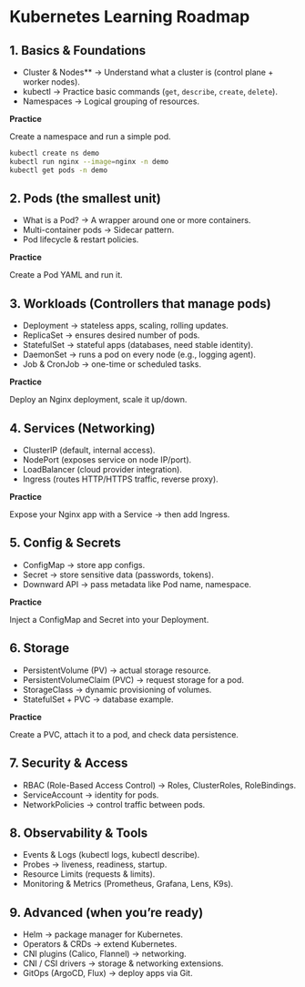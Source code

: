 # Kubernetes Learning Roadmap

## 1. Basics & Foundations
- Cluster & Nodes** → Understand what a cluster is (control plane + worker nodes).
- kubectl → Practice basic commands (`get`, `describe`, `create`, `delete`).
- Namespaces → Logical grouping of resources.

**Practice**

Create a namespace and run a simple pod.

```bash
kubectl create ns demo
kubectl run nginx --image=nginx -n demo
kubectl get pods -n demo
```
## 2. Pods (the smallest unit)
- What is a Pod? → A wrapper around one or more containers.
- Multi-container pods → Sidecar pattern.
- Pod lifecycle & restart policies.

**Practice**

Create a Pod YAML and run it.

## 3. Workloads (Controllers that manage pods)

- Deployment → stateless apps, scaling, rolling updates.
- ReplicaSet → ensures desired number of pods.
- StatefulSet → stateful apps (databases, need stable identity).
- DaemonSet → runs a pod on every node (e.g., logging agent).
- Job & CronJob → one-time or scheduled tasks.

**Practice**

Deploy an Nginx deployment, scale it up/down.

## 4. Services (Networking)

- ClusterIP (default, internal access).
- NodePort (exposes service on node IP/port).
- LoadBalancer (cloud provider integration).
- Ingress (routes HTTP/HTTPS traffic, reverse proxy).

**Practice**

Expose your Nginx app with a Service → then add Ingress.

## 5. Config & Secrets

- ConfigMap → store app configs.
- Secret → store sensitive data (passwords, tokens).
- Downward API → pass metadata like Pod name, namespace.

**Practice**

Inject a ConfigMap and Secret into your Deployment.

## 6. Storage

- PersistentVolume (PV) → actual storage resource.
- PersistentVolumeClaim (PVC) → request storage for a pod.
- StorageClass → dynamic provisioning of volumes.
- StatefulSet + PVC → database example.

**Practice**

Create a PVC, attach it to a pod, and check data persistence.

## 7. Security & Access

- RBAC (Role-Based Access Control) → Roles, ClusterRoles, RoleBindings.
- ServiceAccount → identity for pods.
- NetworkPolicies → control traffic between pods.

## 8. Observability & Tools

- Events & Logs (kubectl logs, kubectl describe).
- Probes → liveness, readiness, startup.
- Resource Limits (requests & limits).
- Monitoring & Metrics (Prometheus, Grafana, Lens, K9s).

## 9. Advanced (when you’re ready)

- Helm → package manager for Kubernetes.
- Operators & CRDs → extend Kubernetes.
- CNI plugins (Calico, Flannel) → networking.
- CNI / CSI drivers → storage & networking extensions.
- GitOps (ArgoCD, Flux) → deploy apps via Git.